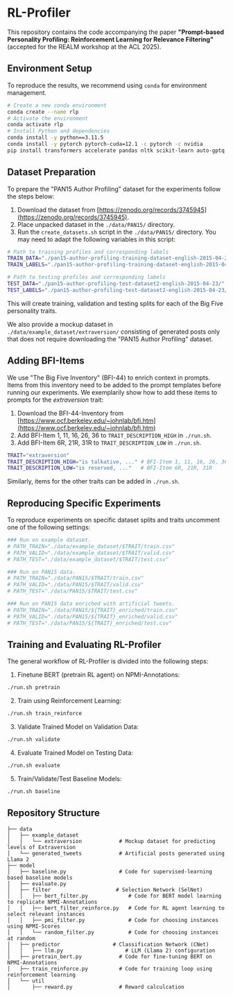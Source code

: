 # RL-Profiler

This repository contains the code accompanying the paper **"Prompt-based Personality Profiling: Reinforcement Learning for Relevance Filtering"** (accepted for the REALM workshop at the ACL 2025).



## Environment Setup
To reproduce the results, we recommend using `conda` for environment management.
```bash
# Create a new conda environment
conda create --name rlp
# Activate the environment
conda activate rlp
# Install Python and dependencies
conda install -y python==3.11.5
conda install -y pytorch pytorch-cuda=12.1 -c pytorch -c nvidia
pip install transformers accelerate pandas nltk scikit-learn auto-gptq optimum matplotlib bs4 lxml
```

## Dataset Preparation
To prepare the "PAN15 Author Profiling" dataset for the experiments follow the steps below:
1. Download the dataset from [https://zenodo.org/records/3745945](https://zenodo.org/records/3745945).
2. Place unpacked dataset in the `./data/PAN15/` directory.
3. Run the `create_datasets.sh` script in the `./data/PAN15/` directory.
You may need to adapt the following variables in this script:
```bash
# Path to training profiles and corresponding labels
TRAIN_DATA="./pan15-author-profiling-training-dataset-english-2015-04-23/"
TRAIN_LABELS="./pan15-author-profiling-training-dataset-english-2015-04-23/truth.txt"

# Path to testing profiles and corresponding labels
TEST_DATA="./pan15-author-profiling-test-dataset2-english-2015-04-23/"
TEST_LABELS="./pan15-author-profiling-test-dataset2-english-2015-04-23/truth.txt"
```
This will create training, validation and testing splits for each of the Big Five personality traits.

We also provide a mockup dataset in `./data/example_dataset/extraversion/` consisting of generated posts only that does not require downloading the "PAN15 Author Profiling" dataset.


## Adding BFI-Items
We use "The Big Five Inventory" (BFI-44) to enrich context in prompts. 
Items from this inventory need to be added to the prompt templates before running our experiments.
We exemplarily show how to add these items to prompts for the *extraversion* trait:
1. Download the BFI-44-Inventory from [https://www.ocf.berkeley.edu/~johnlab/bfi.htm](https://www.ocf.berkeley.edu/~johnlab/bfi.htm)
2. Add BFI-Item 1, 11, 16, 26, 36 to `TRAIT_DESCRIPTION_HIGH` in `./run.sh`.
3. Add BFI-Item 6R, 21R, 31R to `TRAIT_DESCRIPTION_LOW` in `./run.sh`.
```bash
TRAIT="extraversion"
TRAIT_DESCRIPTION_HIGH="is talkative, ..." # BFI-Item 1, 11, 16, 26, 36
TRAIT_DESCRIPTION_LOW="is reserved, ..."   # BFI-Item 6R, 21R, 31R
```
Similarly, items for the other traits can be added in `./run.sh`.

## Reproducing Specific Experiments
To reproduce experiments on specific dataset splits and traits uncomment
one of the following settings:
```bash
### Run on example dataset.
# PATH_TRAIN="./data/example_dataset/$TRAIT/train.csv"
# PATH_VALID="./data/example_dataset/$TRAIT/valid.csv"
# PATH_TEST="./data/example_dataset/$TRAIT/test.csv"

### Run on PAN15 data.
# PATH_TRAIN="./data/PAN15/$TRAIT/train.csv"
# PATH_VALID="./data/PAN15/$TRAIT/valid.csv"
# PATH_TEST="./data/PAN15/$TRAIT/test.csv"

### Run on PAN15 data enriched with artificial tweets.
# PATH_TRAIN="./data/PAN15/${TRAIT}_enriched/train.csv"
# PATH_VALID="./data/PAN15/${TRAIT}_enriched/valid.csv"
# PATH_TEST="./data/PAN15/${TRAIT}_enriched/test.csv"
```

## Training and Evaluating RL-Profiler
The general workflow of RL-Profiler is divided into the following steps:
1. Finetune BERT (pretrain RL agent) on NPMI-Annotations:
```bash
./run.sh pretrain
```
2. Train using Reinforcement Learning:
```bash
./run.sh train_reinforce
```
3. Validate Trained Model on Validation Data:
```bash
./run.sh validate
```
4. Evaluate Trained Model on Testing Data:
```bash
./run.sh evaluate
```
5. Train/Validate/Test Baseline Models:
```bash
./run.sh baseline
```

## Repository Structure
```
├── data
│   ├── example_dataset
│   │   └── extraversion            # Mockup dataset for predicting levels of Extraversion
│   └── generated_tweets            # Artificial posts generated using Llama 2
├── model
│   ├── baseline.py                 # Code for supervised-learning based baseline models
│   ├── evaluate.py
│   ├── filter                     # Selection Network (SelNet)
│   │   ├── bert_filter.py             # Code for BERT model learning to replicate NPMI-Annotations
│   │   ├── bert_filter_reinforce.py   # Code for RL agent learning to select relevant instances
│   │   ├── pmi_filter.py              # Code for choosing instances using NPMI-Scores
│   │   └── random_filter.py           # Code for choosing instances at random
│   ├── predictor                 # Classification Network (CNet)
│   │   ├── llm.py                    # LLM (Llama 2) configuration
│   ├── pretrain_bert.py            # Code for fine-tuning BERT on NPMI-Annotations
│   ├── train_reinforce.py          # Code for training loop using reinforcement learning
│   └── util
│       ├── reward.py               # Reward calculcation
```
